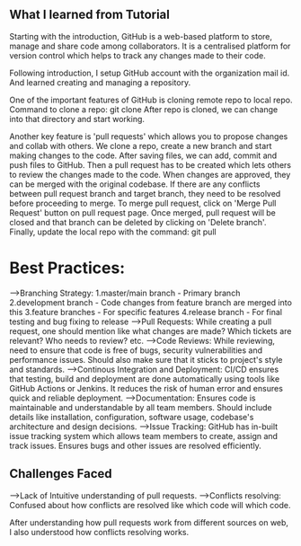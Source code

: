 ## What I learned from Tutorial

Starting with the introduction, GitHub is a web-based platform to store, manage and share code among collaborators.
It is a centralised platform for version control which helps to track any changes made to their code.

Following introduction, I setup GitHub account with the organization mail id. And learned creating and managing a repository.

One of the important features of GitHub is cloning remote repo to local repo.
Command to clone a repo: git clone <repository URL>
After repo is cloned, we can change into that directory and start working.

Another key feature is 'pull requests' which allows you to propose changes and collab with others.
We clone a repo, create a new branch and start making changes to the code. After saving files, we can add, commit and push files to GitHub.
Then a pull request has to be created which lets others to review the changes made to the code. When changes are approved, they can be merged with the original codebase.
If there are any conflicts between pull request branch and target branch, they need to be resolved before proceeding to merge.
To merge pull request, click on 'Merge Pull Request' button on pull request page. Once merged, pull request will be closed and that branch can be deleted by clicking on 'Delete branch'.
Finally, update the local repo with the command: git pull

# Best Practices:

-->Branching Strategy: 1.master/main branch - Primary branch
2.development branch - Code changes from feature branch are merged into this
3.feature branches - For specific features
4.release branch - For final testing and bug fixing to release
-->Pull Requests: While creating a pull request, one should mention like what changes are made? Which tickets are
relevant? Who needs to review? etc.
-->Code Reviews: While reviewing, need to ensure that code is free of bugs, security vulnerabilities and performance
issues. Should also make sure that it sticks to project's style and standards.
-->Continous Integration and Deployment: CI/CD ensures that testing, build and deployment are done automatically
using tools like GitHub Actions or Jenkins. It reduces the risk of human error and ensures quick and reliable deployment.
-->Documentation: Ensures code is maintainable and understandable by all team members. Should include details like
installation, configuration, software usage, codebase's architecture and design decisions.
-->Issue Tracking: GitHub has in-built issue tracking system which allows team members to create, assign and track
issues. Ensures bugs and other issues are resolved efficiently.

## Challenges Faced

-->Lack of Intuitive understanding of pull requests.
-->Conflicts resolving: Confused about how conflicts are resolved like which code will which code.

After understanding how pull requests work from different sources on web, I also understood how conflicts resolving works.
